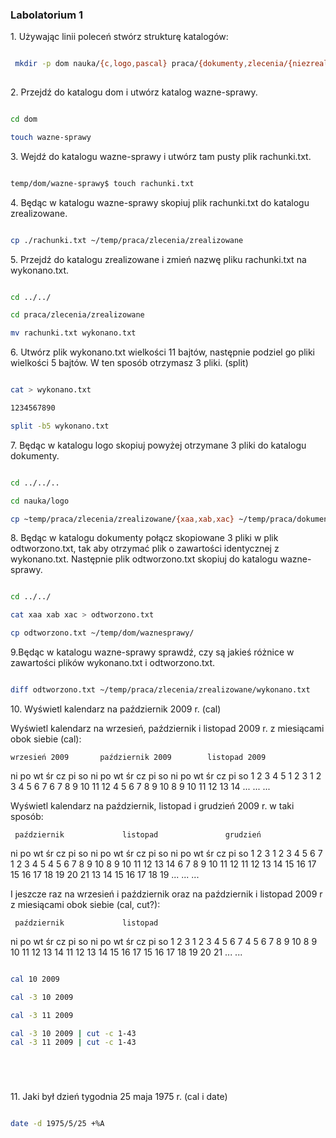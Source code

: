 ### Labolatorium 1

1\. Używając linii poleceń stwórz strukturę katalogów:

```sh

 mkdir -p dom nauka/{c,logo,pascal} praca/{dokumenty,zlecenia/{niezrealizowane,zrealizowane}}
 
 ```

2\. Przejdź do katalogu dom i utwórz katalog wazne-sprawy.

```sh

cd dom

touch wazne-sprawy

```

3\. Wejdź do katalogu wazne-sprawy i utwórz tam pusty plik rachunki.txt.

```sh

temp/dom/wazne-sprawy$ touch rachunki.txt

```

4\. Będąc w katalogu wazne-sprawy skopiuj plik rachunki.txt do katalogu zrealizowane.

```sh

cp ./rachunki.txt ~/temp/praca/zlecenia/zrealizowane

```

5\. Przejdź do katalogu zrealizowane i zmień nazwę pliku rachunki.txt na wykonano.txt.

```sh

cd ../../

cd praca/zlecenia/zrealizowane

mv rachunki.txt wykonano.txt

```

6\. Utwórz plik wykonano.txt wielkości 11 bajtów, następnie podziel go pliki wielkości 5 bajtów. W ten sposób otrzymasz 3 pliki. (split)

```sh

cat > wykonano.txt

1234567890

split -b5 wykonano.txt

```

7\. Będąc w katalogu logo skopiuj powyżej otrzymane 3 pliki do katalogu dokumenty.

```sh

cd ../../..

cd nauka/logo

cp ~temp/praca/zlecenia/zrealizowane/{xaa,xab,xac} ~/temp/praca/dokumenty/

```

8\. Będąc w katalogu dokumenty połącz skopiowane 3 pliki w plik odtworzono.txt, tak aby otrzymać plik o zawartości identycznej z wykonano.txt. Następnie plik odtworzono.txt skopiuj do katalogu wazne-sprawy.

```sh

cd ../../

cat xaa xab xac > odtworzono.txt

cp odtworzono.txt ~/temp/dom/waznesprawy/

```

9\.Będąc w katalogu wazne-sprawy sprawdź, czy są jakieś różnice w zawartości plików wykonano.txt i odtworzono.txt.

```sh

diff odtworzono.txt ~/temp/praca/zlecenia/zrealizowane/wykonano.txt

```

10\. Wyświetl kalendarz na październik 2009 r. (cal)

Wyświetl kalendarz na wrzesień, październik i listopad 2009 r. z miesiącami obok siebie (cal):

    wrzesień 2009       październik 2009        listopad 2009
ni po wt śr cz pi so  ni po wt śr cz pi so  ni po wt śr cz pi so
       1  2  3  4  5               1  2  3   1  2  3  4  5  6  7
 6  7  8  9 10 11 12   4  5  6  7  8  9 10   8  9 10 11 12 13 14
...                   ...                   ...

Wyświetl kalendarz na październik, listopad i grudzień 2009 r. w taki sposób:

     październik             listopad               grudzień
ni po wt śr cz pi so   ni po wt śr cz pi so   ni po wt śr cz pi so
             1  2  3    1  2  3  4  5  6  7          1  2  3  4  5
 4  5  6  7  8  9 10    8  9 10 11 12 13 14    6  7  8  9 10 11 12
11 12 13 14 15 16 17   15 16 17 18 19 20 21   13 14 15 16 17 18 19
...                    ...                    ...

I jeszcze raz na wrzesień i październik oraz na październik i listopad 2009 r z miesiącami obok siebie (cal, cut?):

     październik             listopad
ni po wt śr cz pi so   ni po wt śr cz pi so
             1  2  3    1  2  3  4  5  6  7
 4  5  6  7  8  9 10    8  9 10 11 12 13 14
11 12 13 14 15 16 17   15 16 17 18 19 20 21
...                    ...



```sh

cal 10 2009

cal -3 10 2009

cal -3 11 2009

cal -3 10 2009 | cut -c 1-43
cal -3 11 2009 | cut -c 1-43






```





11\. Jaki był dzień tygodnia 25 maja 1975 r. (cal i date)

```sh

date -d 1975/5/25 +%A


```











